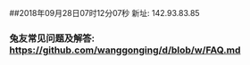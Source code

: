 ##2018年09月28日07时12分07秒 新址: 142.93.83.85
### 兔友常见问题及解答: https://github.com/wanggonging/d/blob/w/FAQ.md
